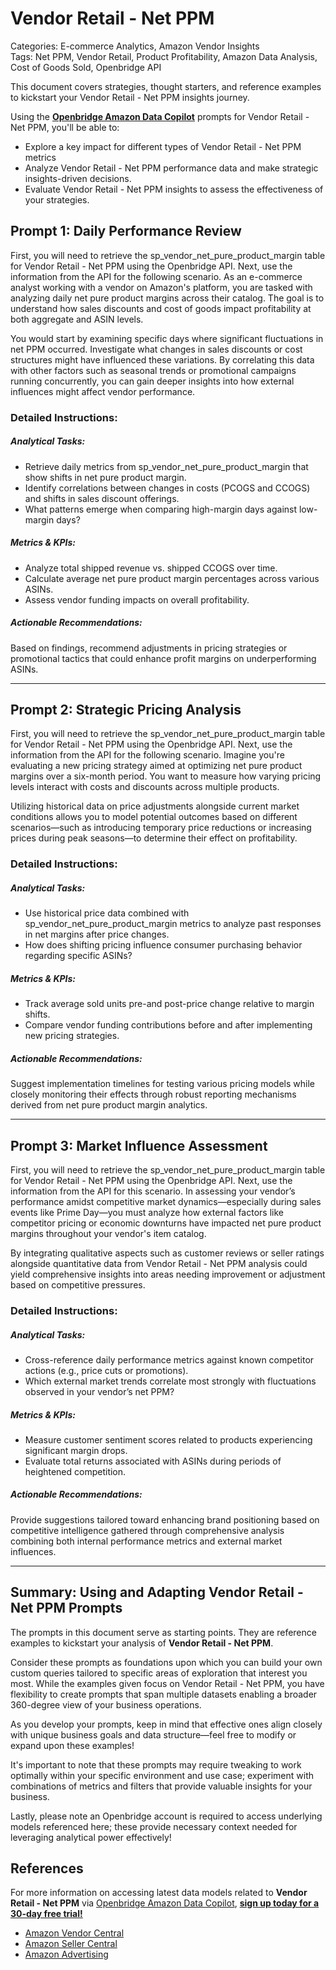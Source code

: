 # Vendor Retail - Net PPM

Categories: E-commerce Analytics, Amazon Vendor Insights  
Tags: Net PPM, Vendor Retail, Product Profitability, Amazon Data Analysis, Cost of Goods Sold, Openbridge API  

This document covers strategies, thought starters, and reference examples to kickstart your Vendor Retail - Net PPM insights journey. 

Using the <a href="https://chatgpt.com/g/g-Sg4qP7r3v-openbridge-data-copilot" target="_blank"><strong>Openbridge Amazon Data Copilot</strong></a> prompts for Vendor Retail - Net PPM, you'll be able to:

- Explore a key impact for different types of Vendor Retail - Net PPM metrics
- Analyze Vendor Retail - Net PPM performance data and make strategic insights-driven decisions.
- Evaluate Vendor Retail - Net PPM insights to assess the effectiveness of your strategies.

## Prompt 1: Daily Performance Review

First, you will need to retrieve the sp_vendor_net_pure_product_margin table for Vendor Retail - Net PPM using the Openbridge API. Next, use the information from the API for the following scenario. As an e-commerce analyst working with a vendor on Amazon's platform, you are tasked with analyzing daily net pure product margins across their catalog. The goal is to understand how sales discounts and cost of goods impact profitability at both aggregate and ASIN levels.

You would start by examining specific days where significant fluctuations in net PPM occurred. Investigate what changes in sales discounts or cost structures might have influenced these variations. By correlating this data with other factors such as seasonal trends or promotional campaigns running concurrently, you can gain deeper insights into how external influences might affect vendor performance.

### Detailed Instructions:
##### Analytical Tasks:
- Retrieve daily metrics from sp_vendor_net_pure_product_margin that show shifts in net pure product margin.
- Identify correlations between changes in costs (PCOGS and CCOGS) and shifts in sales discount offerings.
- What patterns emerge when comparing high-margin days against low-margin days?

##### Metrics & KPIs:
- Analyze total shipped revenue vs. shipped CCOGS over time.
- Calculate average net pure product margin percentages across various ASINs.
- Assess vendor funding impacts on overall profitability.

##### Actionable Recommendations:
Based on findings, recommend adjustments in pricing strategies or promotional tactics that could enhance profit margins on underperforming ASINs.

---

## Prompt 2: Strategic Pricing Analysis

First, you will need to retrieve the sp_vendor_net_pure_product_margin table for Vendor Retail - Net PPM using the Openbridge API. Next, use the information from the API for the following scenario. Imagine you're evaluating a new pricing strategy aimed at optimizing net pure product margins over a six-month period. You want to measure how varying pricing levels interact with costs and discounts across multiple products.

Utilizing historical data on price adjustments alongside current market conditions allows you to model potential outcomes based on different scenarios—such as introducing temporary price reductions or increasing prices during peak seasons—to determine their effect on profitability.

### Detailed Instructions:
##### Analytical Tasks:
- Use historical price data combined with sp_vendor_net_pure_product_margin metrics to analyze past responses in net margins after price changes.
- How does shifting pricing influence consumer purchasing behavior regarding specific ASINs?

##### Metrics & KPIs:
- Track average sold units pre-and post-price change relative to margin shifts.
- Compare vendor funding contributions before and after implementing new pricing strategies.

##### Actionable Recommendations:
Suggest implementation timelines for testing various pricing models while closely monitoring their effects through robust reporting mechanisms derived from net pure product margin analytics.

---

## Prompt 3: Market Influence Assessment

First, you will need to retrieve the sp_vendor_net_pure_product_margin table for Vendor Retail - Net PPM using the Openbridge API. Next, use the information from the API for this scenario. In assessing your vendor’s performance amidst competitive market dynamics—especially during sales events like Prime Day—you must analyze how external factors like competitor pricing or economic downturns have impacted net pure product margins throughout your vendor's item catalog.

By integrating qualitative aspects such as customer reviews or seller ratings alongside quantitative data from Vendor Retail - Net PPM analysis could yield comprehensive insights into areas needing improvement or adjustment based on competitive pressures.

### Detailed Instructions:
##### Analytical Tasks:
- Cross-reference daily performance metrics against known competitor actions (e.g., price cuts or promotions).
- Which external market trends correlate most strongly with fluctuations observed in your vendor’s net PPM?

##### Metrics & KPIs:
- Measure customer sentiment scores related to products experiencing significant margin drops.
- Evaluate total returns associated with ASINs during periods of heightened competition.

##### Actionable Recommendations:
Provide suggestions tailored toward enhancing brand positioning based on competitive intelligence gathered through comprehensive analysis combining both internal performance metrics and external market influences.

---

## Summary: Using and Adapting Vendor Retail - Net PPM Prompts
The prompts in this document serve as starting points. They are reference examples to kickstart your analysis of **Vendor Retail - Net PPM**. 

Consider these prompts as foundations upon which you can build your own custom queries tailored to specific areas of exploration that interest you most. While the examples given focus on Vendor Retail - Net PPM, you have flexibility to create prompts that span multiple datasets enabling a broader 360-degree view of your business operations.

As you develop your prompts, keep in mind that effective ones align closely with unique business goals and data structure—feel free to modify or expand upon these examples!

It's important to note that these prompts may require tweaking to work optimally within your specific environment and use case; experiment with combinations of metrics and filters that provide valuable insights for your business.

Lastly, please note an Openbridge account is required to access underlying models referenced here; these provide necessary context needed for leveraging analytical power effectively!

## References  
For more information on accessing latest data models related to **Vendor Retail - Net PPM** via <a href="https://chatgpt.com/g/g-Sg4qP7r3v-openbridge-data-copilot" target="_blank">Openbridge Amazon Data Copilot</a>, <a href="https://openbridge.com" target="_blank"><strong>sign up today for a 30-day free trial!</strong></a>

<ul>
<li><a href="https://www.openbridge.com/amazon-vendor-central/" target="_blank">Amazon Vendor Central</a></li>
<li><a href="https://www.openbridge.com/amazon-selling-partner/" target="_blank">Amazon Seller Central</a></li>
<li><a href="https://www.openbridge.com/amazon-advertising/" target="_blank">Amazon Advertising</a></li>
</ul>